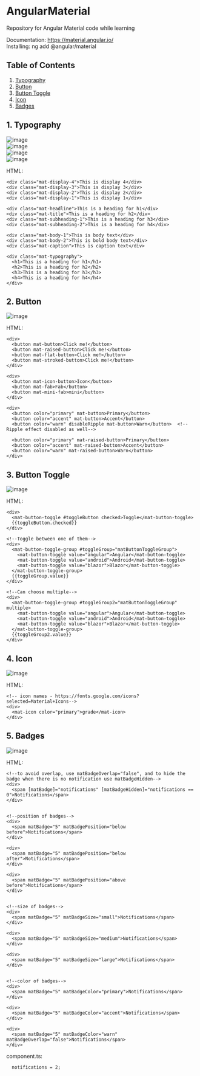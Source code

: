 # AngularMaterial
Repository for Angular Material code while learning

Documentation: https://material.angular.io/ <br/>
Installing: ng add @angular/material

## Table of Contents
1. [Typography](#typography)
2. [Button](#button)
3. [Button Toggle](#buttonToggle)
4. [Icon](#icon)
5. [Badges](#badges)

## 1. Typography <a name="typography"></a>
![image](https://user-images.githubusercontent.com/71009398/126654265-33302da7-a26d-4096-a9b2-1a263b1fa6a0.png)<br/>
![image](https://user-images.githubusercontent.com/71009398/126654427-7b807403-df63-4c02-ba32-15a912c22c89.png)<br/>
![image](https://user-images.githubusercontent.com/71009398/126654468-880a1896-d6a6-4bb9-ae73-b04892876a12.png)<br/>
![image](https://user-images.githubusercontent.com/71009398/126654523-bd5a0aa5-3913-46b6-a8f8-bff78ba95737.png)<br/>

HTML:
```
<div class="mat-display-4">This is display 4</div>
<div class="mat-display-3">This is display 3</div>
<div class="mat-display-2">This is display 2</div>
<div class="mat-display-1">This is display 1</div>

<div class="mat-headline">This is a heading for h1</div>
<div class="mat-title">This is a heading for h2</div>
<div class="mat-subheading-1">This is a heading for h3</div>
<div class="mat-subheading-2">This is a heading for h4</div>

<div class="mat-body-1">This is body text</div>
<div class="mat-body-2">This is bold body text</div>
<div class="mat-caption">This is caption text</div>

<div class="mat-typography">
  <h1>This is a heading for h1</h1>
  <h2>This is a heading for h2</h2>
  <h3>This is a heading for h3</h3>
  <h4>This is a heading for h4</h4>
</div>
```

## 2. Button <a name="button"></a>
![image](https://user-images.githubusercontent.com/71009398/126654908-90f0cd9b-b6af-403b-8463-31b25008d501.png)<br/>

HTML:
```
<div>
  <button mat-button>Click me!</button>
  <button mat-raised-button>Click me!</button>
  <button mat-flat-button>Click me!</button>
  <button mat-stroked-button>Click me!</button>
</div>

<div>
  <button mat-icon-button>Icon</button>
  <button mat-fab>Fab</button>
  <button mat-mini-fab>mini</button>
</div>

<div>
  <button color="primary" mat-button>Primary</button>
  <button color="accent" mat-button>Accent</button>
  <button color="warn" disableRipple mat-button>Warn</button>  <!--Ripple effect disabled as well-->

  <button color="primary" mat-raised-button>Primary</button>
  <button color="accent" mat-raised-button>Accent</button>
  <button color="warn" mat-raised-button>Warn</button>
</div>
```

## 3. Button Toggle <a name="buttonToggle"></a>
![image](https://user-images.githubusercontent.com/71009398/126655447-e033762a-a5fb-46d7-b5cc-7d0bbc7e733a.png)<br/>

HTML:
```
<div>
  <mat-button-toggle #toggleButton checked>Toggle</mat-button-toggle>
  {{toggleButton.checked}}
</div>

<!--Toggle between one of them-->
<div>
  <mat-button-toggle-group #toggleGroup="matButtonToggleGroup">
    <mat-button-toggle value="angular">Angular</mat-button-toggle>
    <mat-button-toggle value="android">Android</mat-button-toggle>
    <mat-button-toggle value="blazor">Blazor</mat-button-toggle>
  </mat-button-toggle-group>
  {{toggleGroup.value}}
</div>

<!--Can choose multiple-->
<div>
  <mat-button-toggle-group #toggleGroup2="matButtonToggleGroup" multiple>
    <mat-button-toggle value="angular">Angular</mat-button-toggle>
    <mat-button-toggle value="android">Android</mat-button-toggle>
    <mat-button-toggle value="blazor">Blazor</mat-button-toggle>
  </mat-button-toggle-group>
  {{toggleGroup2.value}}
</div>
```

## 4. Icon <a name="icon"></a>
![image](https://user-images.githubusercontent.com/71009398/126655949-bc914c7a-8cb6-40bf-aeeb-c2d0935e016d.png)<br/>

HTML:
```
<!-- icon names - https://fonts.google.com/icons?selected=Material+Icons-->
<div>
  <mat-icon color="primary">grade</mat-icon>
</div>
```

## 5. Badges <a name="badges"></a>
![image](https://user-images.githubusercontent.com/71009398/126656317-d75ba184-e3e7-4478-8409-d0bf4592fce1.png)<br/>

HTML:
```
<!--to avoid overlap, use matBadgeOverlap="false", and to hide the badge when there is no notification use matBadgeHidden-->
<div>
  <span [matBadge]="notifications" [matBadgeHidden]="notifications == 0">Notifications</span>
</div>


<!--position of badges-->
<div>
  <span matBadge="5" matBadgePosition="below before">Notifications</span>
</div>

<div>
  <span matBadge="5" matBadgePosition="below after">Notifications</span>
</div>

<div>
  <span matBadge="5" matBadgePosition="above before">Notifications</span>
</div>


<!--size of badges-->
<div>
  <span matBadge="5" matBadgeSize="small">Notifications</span>
</div>

<div>
  <span matBadge="5" matBadgeSize="medium">Notifications</span>
</div>

<div>
  <span matBadge="5" matBadgeSize="large">Notifications</span>
</div>


<!--color of badges-->
<div>
  <span matBadge="5" matBadgeColor="primary">Notifications</span>
</div>

<div>
  <span matBadge="5" matBadgeColor="accent">Notifications</span>
</div>

<div>
  <span matBadge="5" matBadgeColor="warn" matBadgeOverlap="false">Notifications</span>
</div>
```

component.ts:
```
  notifications = 2;
```



















